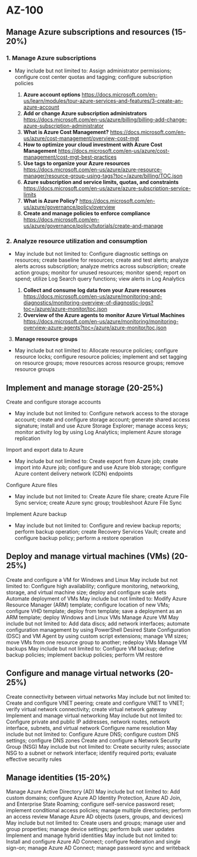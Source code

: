 # AZ-100

## Manage Azure subscriptions and resources (15-20%)

### 1. **Manage Azure subscriptions**

* May include but not limited to: Assign administrator permissions; configure cost center quotas and tagging; configure subscription policies
  
  1. **Azure account options** https://docs.microsoft.com/en-us/learn/modules/tour-azure-services-and-features/3-create-an-azure-account
  1. **Add or change Azure subscription administrators** https://docs.microsoft.com/en-us/azure/billing/billing-add-change-azure-subscription-administrator
  1. **What is Azure Cost Management?** https://docs.microsoft.com/en-us/azure/cost-management/overview-cost-mgt
  1. **How to optimize your cloud investment with Azure Cost Management** https://docs.microsoft.com/en-us/azure/cost-management/cost-mgt-best-practices
  1. **Use tags to organize your Azure resources** https://docs.microsoft.com/en-us/azure/azure-resource-manager/resource-group-using-tags?toc=/azure/billing/TOC.json
  1. **Azure subscription and service limits, quotas, and constraints** https://docs.microsoft.com/en-us/azure/azure-subscription-service-limits
  1. **What is Azure Policy?** https://docs.microsoft.com/en-us/azure/governance/policy/overview
  1. **Create and manage policies to enforce compliance** https://docs.microsoft.com/en-us/azure/governance/policy/tutorials/create-and-manage
  

### 2. **Analyze resource utilization and consumption**

* May include but not limited to: Configure diagnostic settings on resources; create baseline for resources; create and test alerts; analyze alerts across subscription; analyze metrics across subscription; create action groups; monitor for unused resources; monitor spend; report on spend; utilize Log Search query functions; view alerts in Log Analytics

  1. **Collect and consume log data from your Azure resources** https://docs.microsoft.com/en-us/azure/monitoring-and-diagnostics/monitoring-overview-of-diagnostic-logs?toc=/azure/azure-monitor/toc.json
  1. **Overview of the Azure agents to monitor Azure Virtual Machines** https://docs.microsoft.com/en-us/azure/monitoring/monitoring-overview-azure-agents?toc=/azure/azure-monitor/toc.json

3. **Manage resource groups**

* May include but not limited to: Allocate resource policies; configure resource locks; configure resource policies; implement and set tagging on resource groups; move resources across resource groups; remove resource groups

## **Implement and manage storage (20-25%)**

Create and configure storage accounts

* May include but not limited to: Configure network access to the storage account; create and configure storage account; generate shared access signature; install and use Azure Storage Explorer; manage access keys; monitor activity log by using Log Analytics; implement Azure storage replication

Import and export data to Azure
* May include but not limited to: Create export from Azure job; create import into Azure job; configure and use Azure blob storage; configure Azure content delivery network (CDN) endpoints

Configure Azure files
* May include but not limited to: Create Azure file share; create Azure File Sync service; create Azure sync group; troubleshoot Azure File Sync

Implement Azure backup
* May include but not limited to: Configure and review backup reports; perform backup operation; create Recovery Services Vault; create and configure backup policy; perform a restore operation

## Deploy and manage virtual machines (VMs) (20-25%)

Create and configure a VM for Windows and Linux
May include but not limited to: Configure high availability; configure monitoring, networking, storage, and virtual machine size; deploy and configure scale sets
Automate deployment of VMs
May include but not limited to: Modify Azure Resource Manager (ARM) template; configure location of new VMs; configure VHD template; deploy from template; save a deployment as an ARM template; deploy Windows and Linux VMs
Manage Azure VM
May include but not limited to: Add data discs; add network interfaces; automate configuration management by using PowerShell Desired State Configuration (DSC) and VM Agent by using custom script extensions; manage VM sizes; move VMs from one resource group to another; redeploy VMs
Manage VM backups
May include but not limited to: Configure VM backup; define backup policies; implement backup policies; perform VM restore

## Configure and manage virtual networks (20-25%)
Create connectivity between virtual networks
May include but not limited to: Create and configure VNET peering; create and configure VNET to VNET; verify virtual network connectivity; create virtual network gateway
Implement and manage virtual networking
May include but not limited to: Configure private and public IP addresses, network routes, network interface, subnets, and virtual network
Configure name resolution
May include but not limited to: Configure Azure DNS; configure custom DNS settings; configure DNS zones
Create and configure a Network Security Group (NSG)
May include but not limited to: Create security rules; associate NSG to a subnet or network interface; identify required ports; evaluate effective security rules

## Manage identities (15-20%)
Manage Azure Active Directory (AD)
May include but not limited to: Add custom domains; configure Azure AD Identity Protection, Azure AD Join, and Enterprise State Roaming; configure self-service password reset; implement conditional access policies; manage multiple directories; perform an access review
Manage Azure AD objects (users, groups, and devices)
May include but not limited to: Create users and groups; manage user and group properties; manage device settings; perform bulk user updates
Implement and manage hybrid identities
May include but not limited to: Install and configure Azure AD Connect; configure federation and single sign-on; manage Azure AD Connect; manage password sync and writeback
